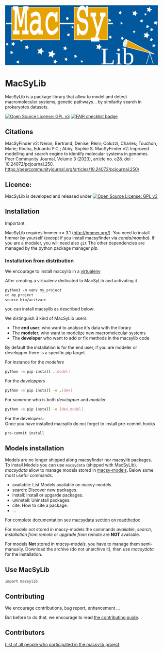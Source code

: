 ![MacSyLib banner](./.github/logo_macsylib.png "MacSyLib")


# MacSyLib

MacSyLib is a package library that allow to model and detect macromolecular systems, genetic pathways…
by similarity search in prokaryotes datasets.

[![Open Source License: GPL v3](https://img.shields.io/badge/License-GPLv3-blue.svg)](https://opensource.org/licenses/GPL-3.0)
[![FAIR checklist badge](https://fairsoftwarechecklist.net/badge.svg)](https://fairsoftwarechecklist.net/v0.2?f=31&a=32113&i=32321&r=133)

## Citations

MacSyFinder v2:
Néron, Bertrand; Denise, Rémi; Coluzzi, Charles; Touchon, Marie; Rocha, Eduardo P.C.; Abby, Sophie S.
MacSyFinder v2: Improved modelling and search engine to identify molecular systems in genomes.
Peer Community Journal, Volume 3 (2023), article no. e28. doi : 10.24072/pcjournal.250.
https://peercommunityjournal.org/articles/10.24072/pcjournal.250/

## Licence:

MacSyLib is developed and released under [![Open Source License: GPL v3](https://img.shields.io/badge/License-GPLv3-blue.svg)](https://opensource.org/licenses/GPL-3.0)

## Installation

> [!IMPORTANT]
> MacSyLib requires hmmer >= 3.1 (http://hmmer.org/).
> You need to install hmmer by yourself (except if you install macsyfinder via *conda/mamba*).
> If you are a modeler, you will need also `git`
> The other dependencies are managed by the python package manager *pip*.

### Installation from distribution

We encourage to install macsylib in a [virtualenv](https://virtualenv.pypa.io/en/latest/)

After creating a virtualenv dedicated to MacSyLib and activating it

    python3 -m venv my_project
    cd my_project
    source bin/activate

you can install macsylib as described below:

We distinguish 3 kind of MacSyLib users:

- The **end user**, who want to analyse it's data with the library
- The **modeler**, who want to modelize new macromolecular systems
- The **developer** who want to add or fix methods in the macsylib code

By default the installation is for the end user, if you are modeler or developper there is a specific pip target.

For instance for the *modelers*
```bash
python -m pip install .[model]
```

For the *developpers*
```bash
python -m pip install -e .[dev]
```

For someone who is both *developper* and *modeler*

```bash
python -m pip install -e [dev,model]
```

For the developers:  
Once you have installed macsylib do not forget to install pre-commit hooks

```bash
pre-commit install
```

## Models installation

Models are no longer shipped along macsyfinder nor macsylib packages.
To install Models you can use `macsydata` (shipped with MacSyLib).
*macsydata* allow to manage models stored in [macsy-models](https://github.com/macsy-models).
Below some most useful commands.

  * available: List Models available on macsy-models.
  * search: Discover new packages.
  * install: Install or upgarde packages.
  * uninstall: Uninstall packages.
  * cite: How to cite a package.
  * ...

For complete documentation see
[macsydata section on readthedoc](https://macsyfinder.readthedocs.io/en/latest/user_guide/installation.html#models-installation-with-macsydata)

For models not stored in macsy-models the commands *available*, *search*, *installation from remote* or *upgrade from remote*
are **NOT** available.

For models **Not** stored in *macsy-models*, you have to manage them semi-manually.
Download the archive (do not unarchive it), then use *macsydata* for the installation.

## Use MacSyLib

    import macsylib


## Contributing

We encourage contributions, bug report, enhancement ...

But before to do that, we encourage to read [the contributing guide](CONTRIBUTING.md).

## Contributors

[List of all people who participated in the macsylib project](CONTRIBUTORS.md).
